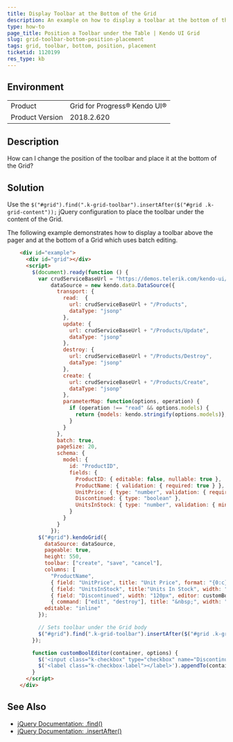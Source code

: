 ```yaml
---
title: Display Toolbar at the Bottom of the Grid
description: An example on how to display a toolbar at the bottom of the Kendo UI Grid.
type: how-to
page_title: Position a Toolbar under the Table | Kendo UI Grid
slug: grid-toolbar-bottom-position-placement
tags: grid, toolbar, bottom, position, placement
ticketid: 1120199
res_type: kb
---
```


## Environment

<table>
 <tr>
  <td>Product</td>
  <td>Grid for Progress® Kendo UI®</td>
 </tr>
 <tr>
  <td>Product Version</td>
  <td>2018.2.620</td>
 </tr>
</table>

## Description

How can I change the position of the toolbar and place it at the bottom of the Grid?

## Solution

Use the `$("#grid").find(".k-grid-toolbar").insertAfter($("#grid .k-grid-content"));` jQuery configuration to place the toolbar under the content of the Grid.

The following example demonstrates how to display a toolbar above the pager and at the bottom of a Grid which uses batch editing.

```html
    <div id="example">
      <div id="grid"></div>
      <script>
        $(document).ready(function () {
          var crudServiceBaseUrl = "https://demos.telerik.com/kendo-ui/service",
              dataSource = new kendo.data.DataSource({
                transport: {
                  read:  {
                    url: crudServiceBaseUrl + "/Products",
                    dataType: "jsonp"
                  },
                  update: {
                    url: crudServiceBaseUrl + "/Products/Update",
                    dataType: "jsonp"
                  },
                  destroy: {
                    url: crudServiceBaseUrl + "/Products/Destroy",
                    dataType: "jsonp"
                  },
                  create: {
                    url: crudServiceBaseUrl + "/Products/Create",
                    dataType: "jsonp"
                  },
                  parameterMap: function(options, operation) {
                    if (operation !== "read" && options.models) {
                      return {models: kendo.stringify(options.models)};
                    }
                  }
                },
                batch: true,
                pageSize: 20,
                schema: {
                  model: {
                    id: "ProductID",
                    fields: {
                      ProductID: { editable: false, nullable: true },
                      ProductName: { validation: { required: true } },
                      UnitPrice: { type: "number", validation: { required: true, min: 1} },
                      Discontinued: { type: "boolean" },
                      UnitsInStock: { type: "number", validation: { min: 0, required: true } }
                    }
                  }
                }
              });
          $("#grid").kendoGrid({
            dataSource: dataSource,
            pageable: true,
            height: 550,
            toolbar: ["create", "save", "cancel"],
            columns: [
              "ProductName",
              { field: "UnitPrice", title: "Unit Price", format: "{0:c}", width: "120px" },
              { field: "UnitsInStock", title:"Units In Stock", width: "120px" },
              { field: "Discontinued", width: "120px", editor: customBoolEditor },
              { command: ["edit", "destroy"], title: "&nbsp;", width: "250px" }],
            editable: "inline"
          });

          // Sets toolbar under the Grid body
          $("#grid").find(".k-grid-toolbar").insertAfter($("#grid .k-grid-content"));
        });

        function customBoolEditor(container, options) {
          $('<input class="k-checkbox" type="checkbox" name="Discontinued" data-type="boolean" data-bind="checked:Discontinued">').appendTo(container);
          $('<label class="k-checkbox-label">​</label>').appendTo(container);
        }
      </script>
    </div>
```

## See Also

* [jQuery Documentation: .find()](https://api.jquery.com/find/)
* [jQuery Documentation: .insertAfter()](http://api.jquery.com/insertafter/)

